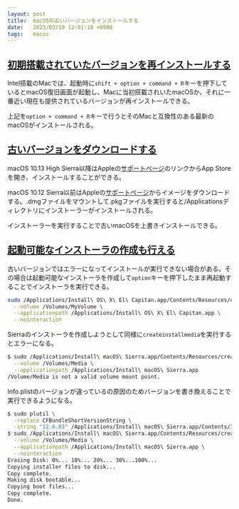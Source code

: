 ```yaml
---
layout: post
title:  macOSの古いバージョンをインストールする
date:   2023/03/10 12:01:10 +0900
tags:   macos
---
```


## [初期搭載されていたバージョンを再インストールする](https://support.apple.com/ja-jp/HT204904)

Intel搭載のMacでは、起動時に`shift + option + command + R`キーを押下しているとmacOS復旧画面が起動し、Macに当初搭載されいたmacOSか、それに一番近い現在も提供されているバージョンが再インストールできる。

上記を`option + command + R`キーで行うとそのMacと互換性のある最新のmacOSがインストールされる。

## [古いバージョンをダウンロードする](https://support.apple.com/ja-jp/HT211683)

macOS 10.13 High Sierra以降はAppleの[サポートページ](https://support.apple.com/ja-jp/HT211683)のリンクからApp Storeを開き、インストールすることができる。

macOS 10.12 Sierra以前はAppleの[サポートページ](https://support.apple.com/ja-jp/HT211683)からイメージをダウンロードする。.dmgファイルをマウントして.pkgファイルを実行すると/Applicationsディレクトリにインストーラーがインストールされる。

インストーラーを実行することで古いmacOSを上書きインストールできる。

## [起動可能なインストーラの作成も行える](https://support.apple.com/ja-jp/HT201372)

古いバージョンではエラーになってインストールが実行できない場合がある。その場合は起動可能なインストーラを作成して`option`キーを押下したまま再起動することでインストーラを実行できる。

```sh
sudo /Applications/Install\ OS\ X\ El\ Capitan.app/Contents/Resources/createinstallmedia \
  --volume /Volumes/MyVolume \
  --applicationpath /Applications/Install\ OS\ X\ El\ Capitan.app \
  --nointeraction
```

Sierraのインストーラを作成しようとして同様に`createinstallmedia`を実行するとエラーになる。

```sh
$ sudo /Applications/Install\ macOS\ Sierra.app/Contents/Resources/createinstallmedia \
  --volume /Volumes/Media \
  --applicationpath /Applications/Install\ macOS\ Sierra.app
/Volume/Media is not a valid volume mount point.
```

Info.plistのバージョンが違っているの原因のためバージョンを書き換えることで実行できるようになる。

```sh
$ sudo plutil \
  -replace CFBundleShortVersionString \
  -string "12.6.03" /Applications/Install\ macOS\ Sierra.app/Contents/Info.plist
$ sudo /Applications/Install\ macOS\ Sierra.app/Contents/Resources/createinstallmedia \
  --volume /Volumes/Media \
  --applicationpath /Applications/Install\ macOS\ Sierra.app \
  --nointeraction
Erasing Disk: 0%... 10%... 20%... 30%...100%...
Copying installer files to disk...
Copy complete.
Making disk bootable...
Copying boot files...
Copy complete.
Done.
```
